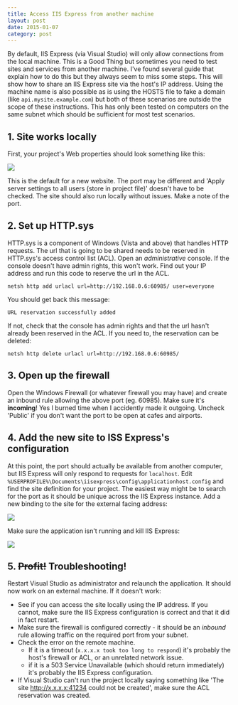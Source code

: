 ```yaml
---
title: Access IIS Express from another machine
layout: post
date: 2015-01-07
category: post
---
```


By default, IIS Express (via Visual Studio) will only allow connections from the local machine. This is a Good Thing but sometimes you need to test sites and services from another machine. I've found several guide that explain how to do this but they always seem to miss some steps. This will show how to share an IIS Express site via the host's IP address. Using the machine name is also possible as is using the HOSTS file to fake a domain (like `api.mysite.example.com`) but both of these scenarios are outside the scope of these instructions. This has only been tested on computers on the same subnet which should be sufficient for most test scenarios.


## 1. Site works locally

First, your project's Web properties should look something like this:

![](http://i.imgur.com/yDI4IZs.png)

This is the default for a new website. The port may be different and 'Apply server settings to all users (store in project file)' doesn't have to be checked. The site should also run locally without issues. Make a note of the port.


## 2. Set up HTTP.sys

HTTP.sys is a component of Windows (Vista and above) that handles HTTP requests. The url that is going to be shared needs to be reserved in HTTP.sys's access control list (ACL). Open an _administrative_ console. If the console doesn't have admin rights, this won't work. Find out your IP address and run this code to reserve the url in the ACL.

	netsh http add urlacl url=http://192.168.0.6:60985/ user=everyone

You should get back this message:

	URL reservation successfully added

If not, check that the console has admin rights and that the url hasn't already been reserved in the ACL. If you need to, the reservation can be deleted:

	netsh http delete urlacl url=http://192.168.0.6:60985/


## 3. Open up the firewall

Open the Windows Firewall (or whatever firewall you may have) and create an inbound rule allowing the above port (eg. 60985). Make sure it's **incoming**! Yes I burned time when I accidently made it outgoing. Uncheck 'Public' if you don't want the port to be open at cafes and airports.


## 4. Add the new site to ISS Express's configuration

At this point, the port should actually be available from another computer, but IIS Express will only respond to requests for `localhost`. Edit `%USERPROFILE%\Documents\iisexpress\config\applicationhost.config` and find the site definition for your project. The easiest way might be to search for the port as it should be unique across the IIS Express instance.  Add a new binding to the site for the external facing address:

![](http://i.imgur.com/vz9OSBl.png)

Make sure the application isn't running and kill IIS Express:

![](http://i.imgur.com/sfSkFrQ.png)


## 5. <strike>Profit!</strike> Troubleshooting!

Restart Visual Studio as administrator and relaunch the application. It should now work on an external machine. If it doesn't work:

- See if you can access the site locally using the IP address. If you cannot, make sure the IIS Express configuration is correct and that it did in fact restart.
- Make sure the firewall is configured correctly - it should be an _inbound_ rule allowing traffic on the required port from your subnet.
- Check the error on the remote machine.
	- If it is a timeout (`x.x.x.x took too long to respond`) it's probably the host's firewall or ACL, or an unrelated network issue.
	- if it is a 503 Service Unavailable (which should return immediately) it's probably the IIS Express configuration.
- If Visual Studio can't run the project locally saying something like 'The site http://x.x.x.x:41234 could not be created', make sure the ACL reservation was created.